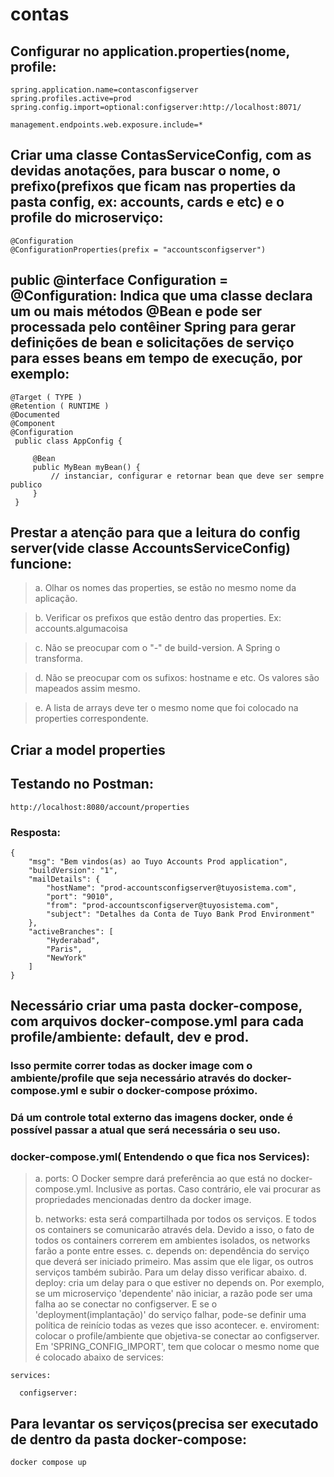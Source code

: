 # contas
## Configurar no application.properties(nome, profile:
````
spring.application.name=contasconfigserver
spring.profiles.active=prod
spring.config.import=optional:configserver:http://localhost:8071/

management.endpoints.web.exposure.include=*
````
## Criar uma classe ContasServiceConfig, com as devidas anotações, para buscar o nome, o prefixo(prefixos que ficam nas properties da pasta config, ex: accounts, cards e etc) e o profile do microserviço:
````
@Configuration
@ConfigurationProperties(prefix = "accountsconfigserver")
````
##  public @interface Configuration = @Configuration: Indica que uma classe declara um ou mais métodos @Bean e pode ser processada pelo contêiner Spring para gerar definições de bean e solicitações de serviço para esses beans em tempo de execução, por exemplo:
````
@Target ( TYPE )
@Retention ( RUNTIME )
@Documented 
@Component
@Configuration 
 public class AppConfig { 

     @Bean 
     public MyBean myBean() { 
         // instanciar, configurar e retornar bean que deve ser sempre publico
     } 
 }
 ````
## Prestar a atenção para que a leitura do config server(vide classe AccountsServiceConfig) funcione:
> a. Olhar os nomes das properties, se estão no mesmo nome da aplicação.

> b. Verificar os prefixos que estão dentro das properties. Ex: accounts.algumacoisa

> c. Não se preocupar com o "-" de build-version. A Spring o transforma.

> d. Não se preocupar com os sufixos: hostname e etc. Os valores são mapeados assim mesmo.

> e. A lista de arrays deve ter o mesmo nome que foi colocado na properties correspondente.

## Criar a model properties

## Testando no Postman:
````
http://localhost:8080/account/properties
````
### Resposta:
````
{
    "msg": "Bem vindos(as) ao Tuyo Accounts Prod application",
    "buildVersion": "1",
    "mailDetails": {
        "hostName": "prod-accountsconfigserver@tuyosistema.com",
        "port": "9010",
        "from": "prod-accountsconfigserver@tuyosistema.com",
        "subject": "Detalhes da Conta de Tuyo Bank Prod Environment"
    },
    "activeBranches": [
        "Hyderabad",
        "Paris",
        "NewYork"
    ]
}
````

## Necessário criar uma pasta docker-compose, com arquivos docker-compose.yml para cada profile/ambiente: default, dev e prod.
### Isso permite correr todas as docker image com o ambiente/profile que seja necessário através do docker-compose.yml e subir o docker-compose próximo.
### Dá um controle total externo das imagens docker, onde é possível passar a atual que será necessária o seu uso.
### docker-compose.yml( Entendendo o que fica nos Services):
> a. ports: O Docker sempre dará preferência ao que está no docker-compose.yml. Inclusive as portas. Caso contrário, ele vai procurar as propriedades mencionadas dentro da docker image.
> 
> b. networks: esta será compartilhada por todos os serviços. E todos os containers se comunicarão através dela.
> Devido a isso, o fato de todos os containers correrem em ambientes isolados, os networks farão a ponte entre esses.
> c. depends on: dependência do serviço que deverá ser iniciado primeiro. Mas assim que ele ligar, os outros serviços
> também subirão. Para um delay disso verificar abaixo.
> d. deploy: cria um delay para o que estiver no depends on. Por exemplo, se um microserviço 'dependente' não iniciar,
> a razão pode ser uma falha ao se conectar no configserver. E se o 'deployment(implantação)' do serviço falhar,
> pode-se definir uma política de reinício todas as vezes que isso acontecer.
> e. enviroment: colocar o profile/ambiente que objetiva-se conectar ao configserver. Em 'SPRING_CONFIG_IMPORT',
> tem que colocar o mesmo nome que é colocado abaixo de services:
````
services:

  configserver:
````

## Para levantar os serviços(precisa ser executado de dentro da pasta docker-compose:
````
docker compose up
````
